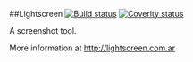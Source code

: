 ##Lightscreen
[![Build status](https://ci.appveyor.com/api/projects/status/26q7pg1q5u4ukxbg?svg=true)](https://ci.appveyor.com/project/ckaiser/lightscreen) [![Coverity status](https://scan.coverity.com/projects/6066/badge.svg)](https://scan.coverity.com/projects/ckaiser-lightscreen)

A screenshot tool.

More information at http://lightscreen.com.ar
